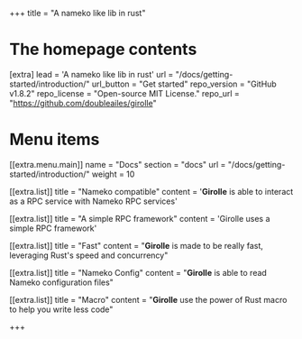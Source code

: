 +++
title = "A nameko like lib in rust"


# The homepage contents
[extra]
lead = 'A nameko like lib in rust'
url = "/docs/getting-started/introduction/"
url_button = "Get started"
repo_version = "GitHub v1.8.2"
repo_license = "Open-source MIT License."
repo_url = "https://github.com/doubleailes/girolle"

# Menu items
[[extra.menu.main]]
name = "Docs"
section = "docs"
url = "/docs/getting-started/introduction/"
weight = 10

[[extra.list]]
title = "Nameko compatible"
content = '<b>Girolle</b> is able to interact as a RPC service with Nameko RPC services'

[[extra.list]]
title = "A simple RPC framework"
content = 'Girolle uses a simple RPC framework'

[[extra.list]]
title = "Fast"
content = "<b>Girolle</b> is made to be really fast, leveraging Rust's speed and concurrency"

[[extra.list]]
title = "Nameko Config"
content = "<b>Girolle</b> is able to read Nameko configuration files"

[[extra.list]]
title = "Macro"
content = "<b>Girolle</b> use the power of Rust macro to help you write less code"
 

+++